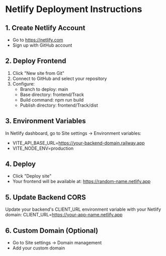 # Netlify Deployment Instructions

## 1. Create Netlify Account
- Go to https://netlify.com
- Sign up with GitHub account

## 2. Deploy Frontend
1. Click "New site from Git"
2. Connect to GitHub and select your repository
3. Configure:
   - Branch to deploy: main
   - Base directory: frontend/Track
   - Build command: npm run build
   - Publish directory: frontend/Track/dist

## 3. Environment Variables
In Netlify dashboard, go to Site settings → Environment variables:
- VITE_API_BASE_URL=https://your-backend-domain.railway.app
- VITE_NODE_ENV=production

## 4. Deploy
- Click "Deploy site"
- Your frontend will be available at: https://random-name.netlify.app

## 5. Update Backend CORS
Update your backend's CLIENT_URL environment variable with your Netlify domain:
CLIENT_URL=https://your-app-name.netlify.app

## 6. Custom Domain (Optional)
- Go to Site settings → Domain management
- Add your custom domain
